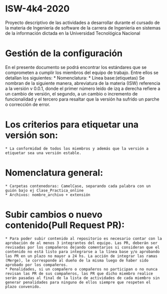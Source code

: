 # ISW-4k4-2020
Proyecto descriptivo de las actividades a desarrollar durante el cursado de la materia de Ingeniería de software de la carrera de  Ingeniería en sistemas de la información dictada en la Universidad Tecnológica Nacional

# Gestión de la configuración
En el presente documento se podrá encontrar los estándares que se comprometen a cumplir los miembros del equipo de trabajo.
Entre ellos se detallan los siguientes:
 	* Nomenclatura:
	* Línea base:(etiquetas) Se nombran de la siguiente manera, abreviatura de la materia (ISW) referencia a la versión v 0.0.1, donde el primer número leído de izq a derecha refiere a un cambio de versión, el segundo, a un cambio o incremento de funcionalidad y el tercero para resaltar que la versión ha sufrido un parche o corrección de error.
# Los criterios para etiquetar una versión son:
	* La conformidad de todos los miembros y además que la versión a etiquetar sea una versión estable.
# Nomenclatura general: 
	* Carpetas contenedoras: CamelCase, separando cada palabra con un guión bajo ej Clase_Practica_online
	* Archivos: nombre_archivo + extensión 
# Subir cambios o nuevo contenido(Pull Request PR): 
	* Para poder subir contenido al repositorio es necesario contar con la aprobación de al menos 3 integrantes del equipo. Las PR, deberán ser revisadas por los compañeros dejando comentarios si consideran que el contenido no está listo para integrarse a la línea base y/o aprobando las PR en un plazo no mayor a 24 hs. La acción de integrar las ramas (Merge), le corresponde al dueño de la misma luego de haber sido aprobado por los compañeros. 
	* Penalidades, si un compañero o compañeros no participan o no nunca revisan las PR de sus compañeros, las PR que dicho miembro realice serán pasadas al final de la lista de actividades de cada miembro sin generar penalidades para ninguno de ellos siempre que respeten el plazo convenido.

